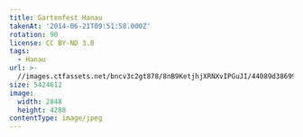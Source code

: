 ```yaml
---
title: Gartenfest Hanau
takenAt: '2014-06-21T09:51:58.000Z'
rotation: 90
license: CC BY-ND 3.0
tags:
  - Hanau
url: >-
  //images.ctfassets.net/bncv3c2gt878/8nB9KetjhjXRNXvIPGuJI/44089d38699e307e076653e9633cf64f/gartenfest-hanau_14286298148_o
size: 5424612
image:
  width: 2848
  height: 4288
contentType: image/jpeg
---
```


